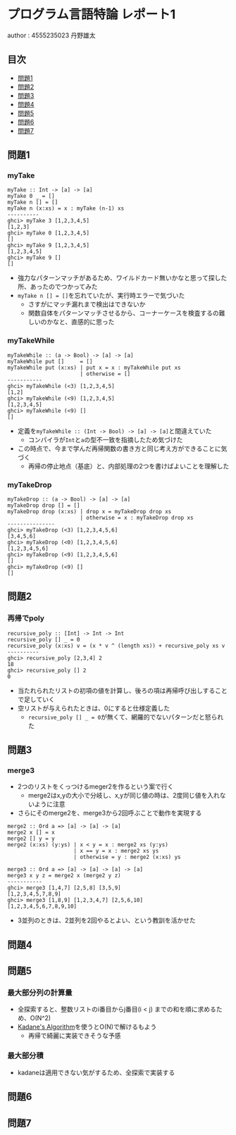 # プログラム言語特論 レポート1
author : 4555235023 丹野雄太

## 目次
- [問題1](#問題1)
- [問題2](#問題2)
- [問題3](#問題3)
- [問題4](#問題4)
- [問題5](#問題5)
- [問題6](#問題6)
- [問題7](#問題7)

## 問題1
### myTake
```
myTake :: Int -> [a] -> [a]
myTake 0 _ = []
myTake n [] = []
myTake n (x:xs) = x : myTake (n-1) xs
----------
ghci> myTake 3 [1,2,3,4,5]
[1,2,3]
ghci> myTake 0 [1,2,3,4,5]
[]
ghci> myTake 9 [1,2,3,4,5]
[1,2,3,4,5]
ghci> myTake 9 []
[]
```
- 強力なパターンマッチがあるため、ワイルドカード無いかなと思って探した所、あったのでつかってみた
- `myTake n [] = []`を忘れていたが、実行時エラーで気づいた
  - さすがにマッチ漏れまで検出はできないか
  - 関数自体をパターンマッチさせるから、コーナーケースを検査するの難しいのかなと、直感的に思った

### myTakeWhile
```
myTakeWhile :: (a -> Bool) -> [a] -> [a]
myTakeWhile put []     = []
myTakeWhile put (x:xs) | put x = x : myTakeWhile put xs
                       | otherwise = []
-----------
ghci> myTakeWhile (<3) [1,2,3,4,5]
[1,2]
ghci> myTakeWhile (<9) [1,2,3,4,5]
[1,2,3,4,5]
ghci> myTakeWhile (<9) []
[]
```
- 定義を`myTakeWhile :: (Int -> Bool) -> [a] -> [a]`と間違えていた
  - コンパイラが`Int`と`a`の型不一致を指摘したため気づけた
- この時点で、今まで学んだ再帰関数の書き方と同じ考え方ができることに気づく
  - 再帰の停止地点（基底）と、内部処理の2つを書けばよいことを理解した

### myTakeDrop
```
myTakeDrop :: (a -> Bool) -> [a] -> [a]
myTakeDrop drop [] = []
myTakeDrop drop (x:xs) | drop x = myTakeDrop drop xs
                       | otherwise = x : myTakeDrop drop xs
---------------
ghci> myTakeDrop (<3) [1,2,3,4,5,6]
[3,4,5,6]
ghci> myTakeDrop (<0) [1,2,3,4,5,6]
[1,2,3,4,5,6]
ghci> myTakeDrop (<9) [1,2,3,4,5,6]
[]
ghci> myTakeDrop (<9) []
[]
```


## 問題2
### 再帰でpoly
```
recursive_poly :: [Int] -> Int -> Int
recursive_poly [] _ = 0
recursive_poly (x:xs) v = (x * v ^ (length xs)) + recursive_poly xs v
----------
ghci> recursive_poly [2,3,4] 2
18
ghci> recursive_poly [] 2
0
```
- 当たれられたリストの初項の値を計算し、後ろの項は再帰呼び出しすることで足していく
- 空リストが与えられたときは、0にすると仕様定義した
  - `recursive_poly [] _ = 0`が無くて、網羅的でないパターンだと怒られた

## 問題3
### merge3
- 2つのリストをくっつけるmeger2を作るという案で行く
  - merge2はx,yの大小で分岐し、x,yが同じ値の時は、2度同じ値を入れないように注意
- さらにそのmerge2を、merge3から2回呼ぶことで動作を実現する
```
merge2 :: Ord a => [a] -> [a] -> [a]
merge2 x [] = x
merge2 [] y = y
merge2 (x:xs) (y:ys) | x < y = x : merge2 xs (y:ys)
                     | x == y = x : merge2 xs ys
                     | otherwise = y : merge2 (x:xs) ys

merge3 :: Ord a => [a] -> [a] -> [a] -> [a]
merge3 x y z = merge2 x (merge2 y z)
-----------
ghci> merge3 [1,4,7] [2,5,8] [3,5,9]
[1,2,3,4,5,7,8,9]
ghci> merge3 [1,8,9] [1,2,3,4,7] [2,5,6,10]
[1,2,3,4,5,6,7,8,9,10]
```
- 3並列のときは、2並列を2回やるとよい、という教訓を活かせた

## 問題4
## 問題5
### 最大部分列の計算量
- 全探索すると、整数リストのi番目からj番目(i < j) までの和を順に求めるため、O(N^2)
- [Kadane's Algorithm](https://ajalab.github.io/2018/03/04/kadane.html)を使うとO(N)で解けるもよう
  - 再帰で綺麗に実装できそうな予感
### 最大部分積
- kadaneは適用できない気がするため、全探索で実装する

## 問題6
## 問題7
